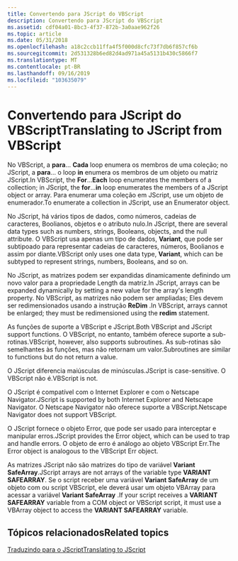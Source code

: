 ```yaml
---
title: Convertendo para JScript do VBScript
description: Convertendo para JScript do VBScript
ms.assetid: cdf04a01-8bc3-4f37-872b-3a0aae962f26
ms.topic: article
ms.date: 05/31/2018
ms.openlocfilehash: a18c2ccb11ffa4f5f000d8cfc73f7db6f857cf6b
ms.sourcegitcommit: 2d531328b6ed82d4ad971a45a5131b430c5866f7
ms.translationtype: MT
ms.contentlocale: pt-BR
ms.lasthandoff: 09/16/2019
ms.locfileid: "103635079"
---
```

# <a name="translating-to-jscript-from-vbscript"></a><span data-ttu-id="5a120-103">Convertendo para JScript do VBScript</span><span class="sxs-lookup"><span data-stu-id="5a120-103">Translating to JScript from VBScript</span></span>

<span data-ttu-id="5a120-104">No VBScript, a **para**... **Cada** loop enumera os membros de uma coleção; no JScript, a **para**... o loop **in** enumera os membros de um objeto ou matriz JScript.</span><span class="sxs-lookup"><span data-stu-id="5a120-104">In VBScript, the **For**...**Each** loop enumerates the members of a collection; in JScript, the **for**...**in** loop enumerates the members of a JScript object or array.</span></span> <span data-ttu-id="5a120-105">Para enumerar uma coleção em JScript, use um objeto de enumerador.</span><span class="sxs-lookup"><span data-stu-id="5a120-105">To enumerate a collection in JScript, use an Enumerator object.</span></span>

<span data-ttu-id="5a120-106">No JScript, há vários tipos de dados, como números, cadeias de caracteres, Boolianos, objetos e o atributo nulo.</span><span class="sxs-lookup"><span data-stu-id="5a120-106">In JScript, there are several data types such as numbers, strings, Booleans, objects, and the null attribute.</span></span> <span data-ttu-id="5a120-107">O VBScript usa apenas um tipo de dados, **Variant**, que pode ser subtipoado para representar cadeias de caracteres, números, Boolianos e assim por diante.</span><span class="sxs-lookup"><span data-stu-id="5a120-107">VBScript only uses one data type, **Variant**, which can be subtyped to represent strings, numbers, Booleans, and so on.</span></span>

<span data-ttu-id="5a120-108">No JScript, as matrizes podem ser expandidas dinamicamente definindo um novo valor para a propriedade Length da matriz.</span><span class="sxs-lookup"><span data-stu-id="5a120-108">In JScript, arrays can be expanded dynamically by setting a new value for the array's length property.</span></span> <span data-ttu-id="5a120-109">No VBScript, as matrizes não podem ser ampliadas; Eles devem ser redimensionados usando a instrução **ReDim** .</span><span class="sxs-lookup"><span data-stu-id="5a120-109">In VBScript, arrays cannot be enlarged; they must be redimensioned using the **redim** statement.</span></span>

<span data-ttu-id="5a120-110">As funções de suporte a VBScript e JScript.</span><span class="sxs-lookup"><span data-stu-id="5a120-110">Both VBScript and JScript support functions.</span></span> <span data-ttu-id="5a120-111">O VBScript, no entanto, também oferece suporte a sub-rotinas.</span><span class="sxs-lookup"><span data-stu-id="5a120-111">VBScript, however, also supports subroutines.</span></span> <span data-ttu-id="5a120-112">As sub-rotinas são semelhantes às funções, mas não retornam um valor.</span><span class="sxs-lookup"><span data-stu-id="5a120-112">Subroutines are similar to functions but do not return a value.</span></span>

<span data-ttu-id="5a120-113">O JScript diferencia maiúsculas de minúsculas.</span><span class="sxs-lookup"><span data-stu-id="5a120-113">JScript is case-sensitive.</span></span> <span data-ttu-id="5a120-114">O VBScript não é.</span><span class="sxs-lookup"><span data-stu-id="5a120-114">VBScript is not.</span></span>

<span data-ttu-id="5a120-115">O JScript é compatível com o Internet Explorer e com o Netscape Navigator.</span><span class="sxs-lookup"><span data-stu-id="5a120-115">JScript is supported by both Internet Explorer and Netscape Navigator.</span></span> <span data-ttu-id="5a120-116">O Netscape Navigator não oferece suporte a VBScript.</span><span class="sxs-lookup"><span data-stu-id="5a120-116">Netscape Navigator does not support VBScript.</span></span>

<span data-ttu-id="5a120-117">O JScript fornece o objeto Error, que pode ser usado para interceptar e manipular erros.</span><span class="sxs-lookup"><span data-stu-id="5a120-117">JScript provides the Error object, which can be used to trap and handle errors.</span></span> <span data-ttu-id="5a120-118">O objeto de erro é análogo ao objeto VBScript Err.</span><span class="sxs-lookup"><span data-stu-id="5a120-118">The Error object is analogous to the VBScript Err object.</span></span>

<span data-ttu-id="5a120-119">As matrizes JScript não são matrizes do tipo de variável **Variant SafeArray**.</span><span class="sxs-lookup"><span data-stu-id="5a120-119">JScript arrays are not arrays of the variable type **VARIANT SAFEARRAY**.</span></span> <span data-ttu-id="5a120-120">Se o script receber uma variável **Variant SafeArray** de um objeto com ou script VBScript, ele deverá usar um objeto VBArray para acessar a variável **Variant SafeArray** .</span><span class="sxs-lookup"><span data-stu-id="5a120-120">If your script receives a **VARIANT SAFEARRAY** variable from a COM object or VBScript script, it must use a VBArray object to access the **VARIANT SAFEARRAY** variable.</span></span>

## <a name="related-topics"></a><span data-ttu-id="5a120-121">Tópicos relacionados</span><span class="sxs-lookup"><span data-stu-id="5a120-121">Related topics</span></span>

<dl> <dt>

[<span data-ttu-id="5a120-122">Traduzindo para o JScript</span><span class="sxs-lookup"><span data-stu-id="5a120-122">Translating to JScript</span></span>](translating-to-jscript.md)
</dt> </dl>

 

 




